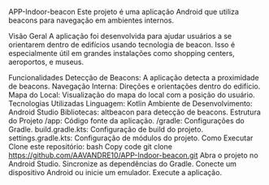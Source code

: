 APP-Indoor-beacon
Este projeto é uma aplicação Android que utiliza beacons para navegação em ambientes internos.

Visão Geral
A aplicação foi desenvolvida para ajudar usuários a se orientarem dentro de edifícios usando tecnologia de beacon. Isso é especialmente útil em grandes instalações como shopping centers, aeroportos, e museus.

Funcionalidades
Detecção de Beacons: A aplicação detecta a proximidade de beacons.
Navegação Interna: Direções e orientações dentro do edifício.
Mapa do Local: Visualização do mapa do local com a posição do usuário.
Tecnologias Utilizadas
Linguagem: Kotlin
Ambiente de Desenvolvimento: Android Studio
Bibliotecas:
altbeacon para detecção de beacons.
Estrutura do Projeto
/app: Código fonte da aplicação.
/gradle: Configurações do Gradle.
build.gradle.kts: Configuração de build do projeto.
settings.gradle.kts: Configuração de módulos do projeto.
Como Executar
Clone este repositório:
bash
Copy code
git clone https://github.com/AAVANDRE10/APP-Indoor-beacon.git
Abra o projeto no Android Studio.
Sincronize as dependências do Gradle.
Conecte um dispositivo Android ou inicie um emulador.
Execute a aplicação.
